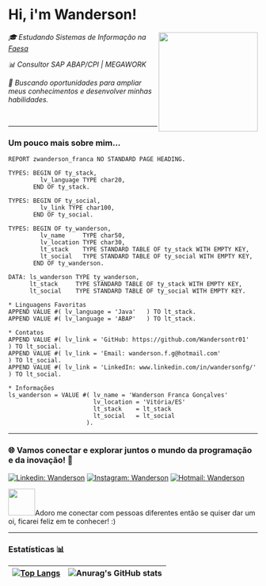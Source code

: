 

<h1> Hi, i'm Wanderson!</h1>
<img align='right' src="https://media.giphy.com/media/B6wdZEDP2TXRkA83o5/giphy.gif" width="200">
<p><em>🎓 Estudando Sistemas de Informação na <a href="https://www.faesa.br">Faesa</a></em></p>
<p><em>📊 Consultor SAP ABAP/CPI | MEGAWORK </em></p>
<p><em>🎯 Buscando oportunidades para ampliar meus conhecimentos e desenvolver minhas habilidades.</em></p>
<br>


---

<h3>Um pouco mais sobre mim...</h3>

```abap
REPORT zwanderson_franca NO STANDARD PAGE HEADING.

TYPES: BEGIN OF ty_stack,
         lv_language TYPE char20,
       END OF ty_stack.

TYPES: BEGIN OF ty_social,
         lv_link TYPE char100,
       END OF ty_social.

TYPES: BEGIN OF ty_wanderson,
         lv_name     TYPE char50,
         lv_location TYPE char30,
         lt_stack    TYPE STANDARD TABLE OF ty_stack WITH EMPTY KEY, 
         lt_social   TYPE STANDARD TABLE OF ty_social WITH EMPTY KEY,
       END OF ty_wanderson.

DATA: ls_wanderson TYPE ty_wanderson,
      lt_stack     TYPE STANDARD TABLE OF ty_stack WITH EMPTY KEY,
      lt_social    TYPE STANDARD TABLE OF ty_social WITH EMPTY KEY.

* Linguagens Favoritas
APPEND VALUE #( lv_language = 'Java'   ) TO lt_stack.
APPEND VALUE #( lv_language = 'ABAP'   ) TO lt_stack.

* Contatos
APPEND VALUE #( lv_link = 'GitHub: https://github.com/Wandersontr01'   ) TO lt_social.
APPEND VALUE #( lv_link = 'Email: wanderson.f.g@hotmail.com'           ) TO lt_social.
APPEND VALUE #( lv_link = 'LinkedIn: www.linkedin.com/in/wandersonfg/' ) TO lt_social.

* Informações
ls_wanderson = VALUE #( lv_name = 'Wanderson Franca Gonçalves'
                        lv_location = 'Vitória/ES'
                        lt_stack    = lt_stack
                        lt_social   = lt_social
                      ).
```
---

<h3>🌐 Vamos conectar e explorar juntos o mundo da programação e da inovação! 🚀</h3>

[![Linkedin: Wanderson](https://img.shields.io/badge/-Linkedin-blue?style=flat-square&logo=Linkedin&logoColor=white)](https://www.linkedin.com/in/wandersonfg/)
[![Instagram: Wanderson](https://img.shields.io/badge/-Instagram-%23E4405F?style=flat-square&logo=instagram&logoColor=white)](https://www.instagram.com/wanderson_gon)
[![Hotmail: Wanderson](https://img.shields.io/badge/-Email-blue?%23E4405F?style=flat-square&logo=microsoftoutlook&logoColor=white)](href=mailto:<nowiki>wanderson.f.g@hotmail.com)


<div>
    <a><img loading="lazy" src="https://github.com/user-attachments/assets/f70a795b-7e99-47d2-8734-881d86651124" width="54" height="54">Adoro me conectar com pessoas diferentes então se quiser dar um oi, ficarei feliz em te conhecer! :)</a>
</div>

---

<h3>Estatísticas 📊</h3>

| [![Top Langs](https://github-readme-stats.vercel.app/api/top-langs/?username=Wandersontr01&layout=donut)](https://github.com/anuraghazra/github-readme-stats) | ![Anurag's GitHub stats](https://github-readme-stats.vercel.app/api?username=Wandersontr01&show_icons=true) |
| --- | --- |




